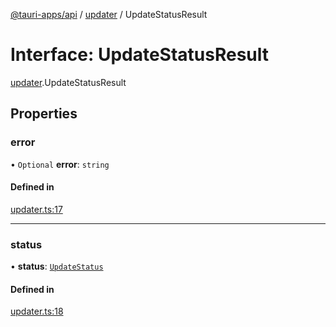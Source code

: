 [@tauri-apps/api](../index.md) / [updater](../modules/updater.md) / UpdateStatusResult

# Interface: UpdateStatusResult

[updater](../modules/updater.md).UpdateStatusResult

## Properties

### error

• `Optional` **error**: `string`

#### Defined in

[updater.ts:17](https://github.com/tauri-apps/tauri/blob/8f5dba0/tooling/api/src/updater.ts#L17)

___

### status

• **status**: [`UpdateStatus`](../modules/updater.md#updatestatus)

#### Defined in

[updater.ts:18](https://github.com/tauri-apps/tauri/blob/8f5dba0/tooling/api/src/updater.ts#L18)
